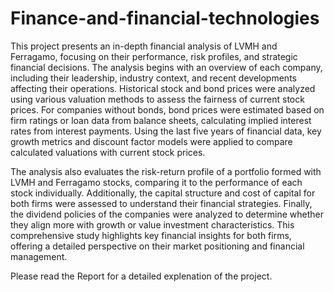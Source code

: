 # Finance-and-financial-technologies
This project presents an in-depth financial analysis of LVMH and Ferragamo, focusing on their performance, risk profiles, and strategic financial decisions. The analysis begins with an overview of each company, including their leadership, industry context, and recent developments affecting their operations. Historical stock and bond prices were analyzed using various valuation methods to assess the fairness of current stock prices. For companies without bonds, bond prices were estimated based on firm ratings or loan data from balance sheets, calculating implied interest rates from interest payments. Using the last five years of financial data, key growth metrics and discount factor models were applied to compare calculated valuations with current stock prices.

The analysis also evaluates the risk-return profile of a portfolio formed with LVMH and Ferragamo stocks, comparing it to the performance of each stock individually. Additionally, the capital structure and cost of capital for both firms were assessed to understand their financial strategies. Finally, the dividend policies of the companies were analyzed to determine whether they align more with growth or value investment characteristics. This comprehensive study highlights key financial insights for both firms, offering a detailed perspective on their market positioning and financial management.

Please read the Report for a detailed explenation of the project.
